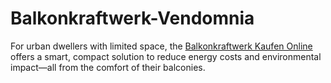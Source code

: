 # Balkonkraftwerk-Vendomnia
For urban dwellers with limited space, the [ Balkonkraftwerk Kaufen Online](https://vendomnia.com/) offers a smart, compact solution to reduce energy costs and environmental impact—all from the comfort of their balconies.
